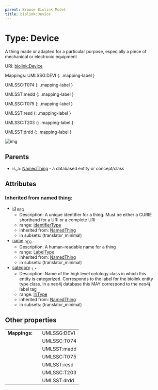 ```yaml
---
parent: Browse Biolink Model
title: biolink:Device
---
```


# Type: Device


A thing made or adapted for a particular purpose, especially a piece of mechanical or electronic equipment

URI: [biolink:Device](https://w3id.org/biolink/vocab/Device)

Mappings:
UMLSSG:DEVI
{: .mapping-label }

UMLSSC:T074
{: .mapping-label }

UMLSST:medd
{: .mapping-label }

UMLSSC:T075
{: .mapping-label }

UMLSST:resd
{: .mapping-label }

UMLSSC:T203
{: .mapping-label }

UMLSST:drdd
{: .mapping-label }

![img](http://yuml.me/diagram/nofunky;dir:TB/class/\[NamedThing]^-\[Device&#124;id(i):identifier_type;name(i):label_type;category(i):iri_type%20%2B])

## Parents

 *  is_a: [NamedThing](NamedThing.md) - a databased entity or concept/class

## Attributes


### Inherited from named thing:

 * [id](id.md)  <sub>REQ</sub>
    * Description: A unique identifier for a thing. Must be either a CURIE shorthand for a URI or a complete URI
    * range: [IdentifierType](types/IdentifierType.md)
    * inherited from: [NamedThing](NamedThing.md)
    * in subsets: (translator_minimal)
 * [name](name.md)  <sub>REQ</sub>
    * Description: A human-readable name for a thing
    * range: [LabelType](types/LabelType.md)
    * inherited from: [NamedThing](NamedThing.md)
    * in subsets: (translator_minimal)
 * [category](category.md)  <sub>1..*</sub>
    * Description: Name of the high level ontology class in which this entity is categorized. Corresponds to the label for the biolink entity type class. In a neo4j database this MAY correspond to the neo4j label tag
    * range: [IriType](types/IriType.md)
    * inherited from: [NamedThing](NamedThing.md)
    * in subsets: (translator_minimal)

## Other properties

|  |  |  |
| --- | --- | --- |
| **Mappings:** | | UMLSSG:DEVI |
|  | | UMLSSC:T074 |
|  | | UMLSST:medd |
|  | | UMLSSC:T075 |
|  | | UMLSST:resd |
|  | | UMLSSC:T203 |
|  | | UMLSST:drdd |

